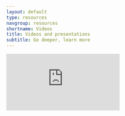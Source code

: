 ```yaml
---
layout: default
type: resources
navgroup: resources
shortname: Videos
title: Videos and presentations
subtitle: Go deeper, learn more
---
```


<div class="video">
<iframe src="http://www.youtube.com/embed/videoseries?list=PLRAVCSU_HVYu-zlRaqArF8Ytwz1jlMOIM" frameborder="0" allowfullscreen=""></iframe>
</div>